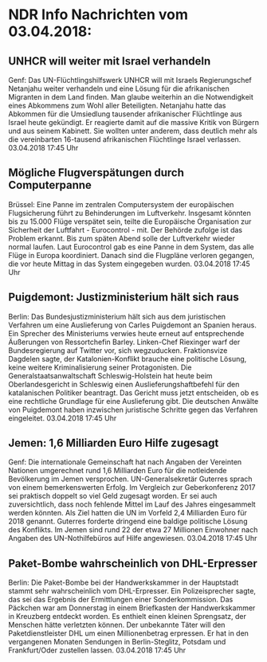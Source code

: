 # NDR Info Nachrichten vom 03.04.2018:


## UNHCR will weiter mit Israel verhandeln
Genf: Das UN-Flüchtlingshilfswerk UNHCR will mit Israels Regierungschef Netanjahu weiter verhandeln und eine Lösung für die afrikanischen Migranten in dem Land finden. Man glaube weiterhin an die Notwendigkeit eines Abkommens zum Wohl aller Beteiligten. Netanjahu hatte das Abkommen für die Umsiedlung tausender afrikanischer Flüchtlinge aus Israel heute gekündigt. Er reagierte damit auf die massive Kritik von Bürgern und aus seinem Kabinett. Sie wollten unter anderem, dass deutlich mehr als die vereinbarten 16-tausend afrikanischen Flüchtlinge Israel verlassen. 03.04.2018 17:45 Uhr 

## Mögliche Flugverspätungen durch Computerpanne
Brüssel: Eine Panne im zentralen Computersystem der europäischen Flugsicherung führt zu Behinderungen im Luftverkehr. Insgesamt könnten bis zu 15.000 Flüge verspätet sein, teilte die Europäische Organisation zur Sicherheit der Luftfahrt - Eurocontrol - mit. Der Behörde zufolge ist das Problem erkannt. Bis zum späten Abend solle der Luftverkehr wieder normal laufen. Laut Eurocontrol gab es eine Panne in dem System, das alle Flüge in Europa koordiniert. Danach sind die Flugpläne verloren gegangen, die vor heute Mittag in das System eingegeben wurden. 03.04.2018 17:45 Uhr 

## Puigdemont: Justizministerium hält sich raus
Berlin: Das Bundesjustizministerium hält sich aus dem juristischen Verfahren um eine Auslieferung von Carles Puigdemont an Spanien heraus. Ein Sprecher des Ministeriums verwies heute erneut auf entsprechende Äußerungen von Ressortchefin Barley. Linken-Chef Riexinger warf der Bundesregierung auf Twitter vor, sich wegzuducken. Fraktionsvize Dagdelen sagte, der Katalonien-Konflikt brauche eine politische Lösung, keine weitere Kriminalisierung seiner Protagonisten. Die Generalstaatsanwaltschaft Schleswig-Holstein hat heute beim Oberlandesgericht in Schleswig einen Auslieferungshaftbefehl für den katalanischen Politiker beantragt. Das Gericht muss jetzt entscheiden, ob es eine rechtliche Grundlage für eine Auslieferung gibt. Die deutschen Anwälte von Puigdemont haben inzwischen juristische Schritte gegen das Verfahren eingeleitet. 03.04.2018 17:45 Uhr 

## Jemen: 1,6 Milliarden Euro Hilfe zugesagt
Genf: Die internationale Gemeinschaft hat nach Angaben der Vereinten Nationen umgerechnet rund 1,6 Milliarden Euro für die notleidende Bevölkerung im Jemen versprochen. UN-Generalsekretär Guterres sprach von einem bemerkenswerten Erfolg. Im Vergleich zur Geberkonferenz 2017 sei praktisch doppelt so viel Geld zugesagt worden. Er sei auch zuversichtlich, dass noch fehlende Mittel im Lauf des Jahres eingesammelt werden könnten. Als Ziel hatten die UN im Vorfeld 2,4 Milliarden Euro für 2018 genannt. Guterres forderte dringend eine baldige politische Lösung des Konflikts. Im Jemen sind rund 22 der etwa 27 Millionen Einwohner nach Angaben des UN-Nothilfebüros auf Hilfe angewiesen. 03.04.2018 17:45 Uhr 

## Paket-Bombe wahrscheinlich von DHL-Erpresser
Berlin:         Die Paket-Bombe bei der Handwerkskammer in der Hauptstadt stammt sehr wahrscheinlich vom DHL-Erpresser. Ein Polizeisprecher sagte, das sei das Ergebnis der Ermittlungen einer Sonderkommission. Das Päckchen war am Donnerstag in einem Briefkasten der Handwerkskammer in Kreuzberg entdeckt worden. Es enthielt einen kleinen Sprengsatz, der Menschen hätte verletzten können. Der unbekannte Täter will den Paketdienstleister DHL um einen Millionenbetrag erpressen. Er hat in den vergangenen Monaten Sendungen in Berlin-Steglitz, Potsdam und Frankfurt/Oder zustellen lassen. 03.04.2018 17:45 Uhr 
